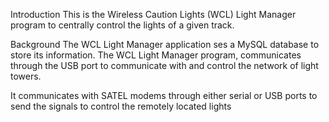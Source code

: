 Introduction
This is the Wireless Caution Lights (WCL) Light Manager program to centrally control the lights of a given track.


Background
The WCL Light Manager application ses a MySQL database to store its information.  The WCL Light Manager program, communicates through the USB port to communicate with and control the network of light towers.

It communicates with SATEL modems through either serial or USB ports to send the signals to control the remotely located lights
